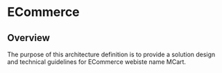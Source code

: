 # ECommerce

## Overview
The purpose of this architecture definition is to provide a solution design and technical guidelines for ECommerce webiste name MCart.
